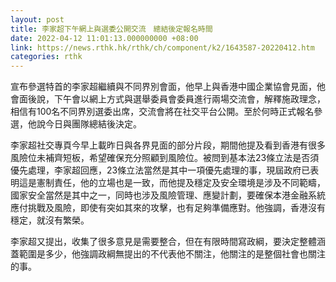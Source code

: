 ```yaml
---
layout: post
title: 李家超下午網上與選委公開交流　總結後定報名時間　
date: 2022-04-12 11:01:13.000000000 +08:00
link: https://news.rthk.hk/rthk/ch/component/k2/1643587-20220412.htm
categories: rthk
---
```


宣布參選特首的李家超繼續與不同界別會面，他早上與香港中國企業協會見面，他會面後說，下午會以網上方式與選舉委員會委員進行兩場交流會，解釋施政理念，相信有100名不同界別選委出席，交流會將在社交平台公開。至於何時正式報名參選，他說今日與團隊總結後決定。

李家超社交專頁今早上載昨日與各界見面的部分片段，期間他提及看到香港有很多風險位未補齊短板，希望確保充分照顧到風險位。被問到基本法23條立法是否須優先處理，李家超回應，23條立法當然是其中一項優先處理的事，現屆政府已表明這是憲制責任，他的立場也是一致，而他提及穩定及安全環境是涉及不同範疇，國家安全當然是其中之一，同時也涉及風險管理、應變計劃，要確保本港金融系統應付挑戰及風險，即使有突如其來的攻擊，也有足夠準備應對。他強調，香港沒有穩定，就沒有繁榮。

李家超又提出，收集了很多意見是需要整合，但在有限時間寫政綱，要決定整體涵蓋範圍是多少，他強調政綱無提出的不代表他不關注，他關注的是整個社會也關注的事。
